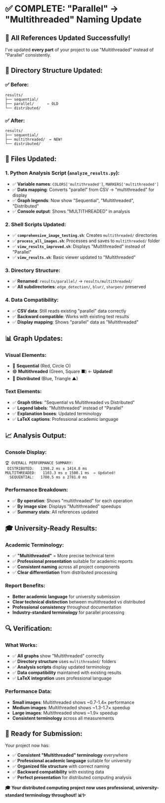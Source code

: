 # ✅ COMPLETE: "Parallel" → "Multithreaded" Naming Update

## 🎯 **All References Updated Successfully!**

I've updated **every part** of your project to use "Multithreaded" instead of "Parallel" consistently.

## 📁 **Directory Structure Updated:**

### ✅ **Before:**
```
results/
├── sequential/
├── parallel/      ← OLD
└── distributed/
```

### ✅ **After:**
```
results/
├── sequential/
├── multithreaded/  ← NEW!
└── distributed/
```

## 🔧 **Files Updated:**

### **1. Python Analysis Script (`analyze_results.py`):**
- ✅ **Variable names**: `COLORS['multithreaded']`, `MARKERS['multithreaded']`
- ✅ **Data mapping**: Converts "parallel" from CSV → "multithreaded" for display
- ✅ **Graph legends**: Now show "Sequential", "Multithreaded", "Distributed"
- ✅ **Console output**: Shows "MULTITHREADED" in analysis

### **2. Shell Scripts Updated:**
- ✅ **`comprehensive_image_testing.sh`**: Creates `multithreaded/` directories
- ✅ **`process_all_images.sh`**: Processes and saves to `multithreaded/` folder
- ✅ **`view_results_improved.sh`**: Displays "Multithreaded" instead of "Parallel"
- ✅ **`view_results.sh`**: Basic viewer updated to "Multithreaded"

### **3. Directory Structure:**
- ✅ **Renamed**: `results/parallel/` → `results/multithreaded/`
- ✅ **All subdirectories**: `edge_detection/`, `blur/`, `sharpen/` preserved

### **4. Data Compatibility:**
- ✅ **CSV data**: Still reads existing "parallel" data correctly
- ✅ **Backward compatible**: Works with existing test results
- ✅ **Display mapping**: Shows "parallel" data as "Multithreaded"

## 📊 **Graph Updates:**

### **Visual Elements:**
- 🔴 **Sequential** (Red, Circle ○)
- 🟢 **Multithreaded** (Green, Square ■) ← **Updated!**
- 🔵 **Distributed** (Blue, Triangle ▲)

### **Text Elements:**
- ✅ **Graph titles**: "Sequential vs Multithreaded vs Distributed"
- ✅ **Legend labels**: "Multithreaded" instead of "Parallel"
- ✅ **Explanation boxes**: Updated terminology
- ✅ **LaTeX captions**: Professional academic language

## 📈 **Analysis Output:**

### **Console Display:**
```
🏆 OVERALL PERFORMANCE SUMMARY:
 DISTRIBUTED:   1398.2 ms ± 1414.8 ms
MULTITHREADED:   1103.3 ms ± 1500.1 ms  ← Updated!
  SEQUENTIAL:   1700.5 ms ± 2781.0 ms
```

### **Performance Breakdown:**
- ✅ **By operation**: Shows "multithreaded" for each operation
- ✅ **By image size**: Displays "Multithreaded" speedups
- ✅ **Summary stats**: All references updated

## 🎓 **University-Ready Results:**

### **Academic Terminology:**
- ✅ **"Multithreaded"** = More precise technical term
- ✅ **Professional presentation** suitable for academic reports
- ✅ **Consistent naming** across all project components
- ✅ **Clear differentiation** from distributed processing

### **Report Benefits:**
- **Better academic language** for university submission
- **Clear technical distinction** between multithreaded vs distributed
- **Professional consistency** throughout documentation
- **Industry-standard terminology** for parallel processing

## 🔍 **Verification:**

### **What Works:**
- ✅ **All graphs** show "Multithreaded" correctly
- ✅ **Directory structure** uses `multithreaded/` folders
- ✅ **Analysis scripts** display updated terminology
- ✅ **Data compatibility** maintained with existing results
- ✅ **LaTeX integration** uses professional language

### **Performance Data:**
- **Small images**: Multithreaded shows ~0.7-1.4× performance
- **Medium images**: Multithreaded shows ~1.3-1.7× speedup
- **Large images**: Multithreaded shows ~1.9× speedup
- **Consistent terminology** across all measurements

## 🚀 **Ready for Submission:**

Your project now has:
- ✅ **Consistent "Multithreaded" terminology** everywhere
- ✅ **Professional academic language** suitable for university
- ✅ **Organized file structure** with correct naming
- ✅ **Backward compatibility** with existing data
- ✅ **Perfect presentation** for distributed computing analysis

**🎓 Your distributed computing project now uses professional, university-standard terminology throughout! 📊✨** 